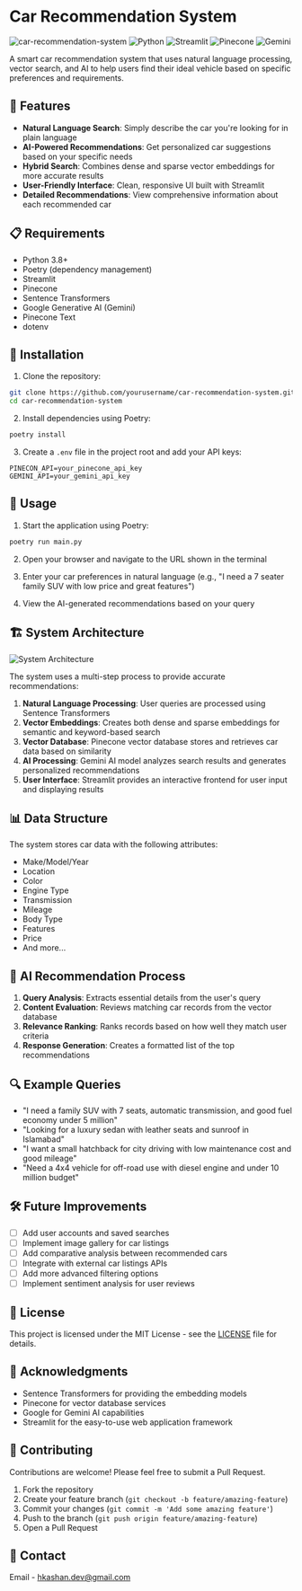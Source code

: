 # Car Recommendation System

![car-recommendation-system](https://img.shields.io/badge/Project-Car%20Recommendation%20System-blue)
![Python](https://img.shields.io/badge/Python-3.8%2B-green)
![Streamlit](https://img.shields.io/badge/Streamlit-1.28.0-red)
![Pinecone](https://img.shields.io/badge/Pinecone-Vector%20DB-yellow)
![Gemini](https://img.shields.io/badge/Gemini%20AI-2.0-purple)

A smart car recommendation system that uses natural language processing, vector search, and AI to help users find their ideal vehicle based on specific preferences and requirements.

## 🚗 Features

- **Natural Language Search**: Simply describe the car you're looking for in plain language
- **AI-Powered Recommendations**: Get personalized car suggestions based on your specific needs
- **Hybrid Search**: Combines dense and sparse vector embeddings for more accurate results
- **User-Friendly Interface**: Clean, responsive UI built with Streamlit
- **Detailed Recommendations**: View comprehensive information about each recommended car

## 📋 Requirements

- Python 3.8+
- Poetry (dependency management)
- Streamlit
- Pinecone
- Sentence Transformers
- Google Generative AI (Gemini)
- Pinecone Text
- dotenv

## 🔧 Installation

1. Clone the repository:
```bash
git clone https://github.com/yourusername/car-recommendation-system.git
cd car-recommendation-system
```

2. Install dependencies using Poetry:
```bash
poetry install
```

3. Create a `.env` file in the project root and add your API keys:
```
PINECON_API=your_pinecone_api_key
GEMINI_API=your_gemini_api_key
```

## 🚀 Usage

1. Start the application using Poetry:
```bash
poetry run main.py
```

2. Open your browser and navigate to the URL shown in the terminal

3. Enter your car preferences in natural language (e.g., "I need a 7 seater family SUV with low price and great features")

4. View the AI-generated recommendations based on your query

## 🏗️ System Architecture

![System Architecture](https://via.placeholder.com/800x400?text=Car+Recommendation+System+Architecture)

The system uses a multi-step process to provide accurate recommendations:

1. **Natural Language Processing**: User queries are processed using Sentence Transformers
2. **Vector Embeddings**: Creates both dense and sparse embeddings for semantic and keyword-based search
3. **Vector Database**: Pinecone vector database stores and retrieves car data based on similarity
4. **AI Processing**: Gemini AI model analyzes search results and generates personalized recommendations
5. **User Interface**: Streamlit provides an interactive frontend for user input and displaying results

## 📊 Data Structure

The system stores car data with the following attributes:
- Make/Model/Year
- Location
- Color
- Engine Type
- Transmission
- Mileage
- Body Type
- Features
- Price
- And more...

## 🧠 AI Recommendation Process

1. **Query Analysis**: Extracts essential details from the user's query
2. **Content Evaluation**: Reviews matching car records from the vector database
3. **Relevance Ranking**: Ranks records based on how well they match user criteria
4. **Response Generation**: Creates a formatted list of the top recommendations

## 🔍 Example Queries

- "I need a family SUV with 7 seats, automatic transmission, and good fuel economy under 5 million"
- "Looking for a luxury sedan with leather seats and sunroof in Islamabad"
- "I want a small hatchback for city driving with low maintenance cost and good mileage"
- "Need a 4x4 vehicle for off-road use with diesel engine and under 10 million budget"

## 🛠️ Future Improvements

- [ ] Add user accounts and saved searches
- [ ] Implement image gallery for car listings
- [ ] Add comparative analysis between recommended cars
- [ ] Integrate with external car listings APIs
- [ ] Add more advanced filtering options
- [ ] Implement sentiment analysis for user reviews

## 📜 License

This project is licensed under the MIT License - see the [LICENSE](LICENSE) file for details.

## 🙏 Acknowledgments

- Sentence Transformers for providing the embedding models
- Pinecone for vector database services
- Google for Gemini AI capabilities
- Streamlit for the easy-to-use web application framework

## 👥 Contributing

Contributions are welcome! Please feel free to submit a Pull Request.

1. Fork the repository
2. Create your feature branch (`git checkout -b feature/amazing-feature`)
3. Commit your changes (`git commit -m 'Add some amazing feature'`)
4. Push to the branch (`git push origin feature/amazing-feature`)
5. Open a Pull Request

## 📧 Contact

Email - hkashan.dev@gmail.com
